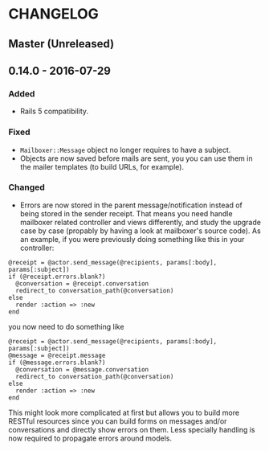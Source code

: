 # CHANGELOG

## Master (Unreleased)

## 0.14.0 - 2016-07-29

### Added

* Rails 5 compatibility.

### Fixed

* `Mailboxer::Message` object no longer requires to have a subject.
* Objects are now saved before mails are sent, you you can use them in the
mailer templates (to build URLs, for example).

### Changed

* Errors are now stored in the parent message/notification instead of being
stored in the sender receipt. That means you need handle mailboxer related
controller and views differently, and study the upgrade case by case (propably
by having a look at mailboxer's source code). As an example, if you were
previously doing something like this in your controller:

```
@receipt = @actor.send_message(@recipients, params[:body], params[:subject])
if (@receipt.errors.blank?)
  @conversation = @receipt.conversation
  redirect_to conversation_path(@conversation)
else
  render :action => :new
end
```

you now need to do something like

```
@receipt = @actor.send_message(@recipients, params[:body], params[:subject])
@message = @receipt.message
if (@message.errors.blank?)
  @conversation = @message.conversation
  redirect_to conversation_path(@conversation)
else
  render :action => :new
end
```

This might look more complicated at first but allows you to build more RESTful
resources since you can build forms on messages and/or conversations and
directly show errors on them. Less specially handling is now required to
propagate errors around models.
